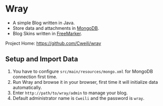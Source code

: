 Wray
===========

* A simple Blog written in Java.
* Store data and attachments in [MongoDB](http://www.mongodb.org/).
* Blog Skins written in [FreeMarker](http://www.freemarker.org/).

Project Home: <https://github.com/Cweili/wray>

Setup and Import Data
-----------

1. You have to configure `src/main/resources/mongo.xml` for MongoDB connection first time.
2. Run Wray and browse it in your browser, first time it will initialize data automatically.
3. Enter `http://path/to/wray/admin` to manage your blog.
4. Default administrator name is `Cweili` and the password is `wray`.

